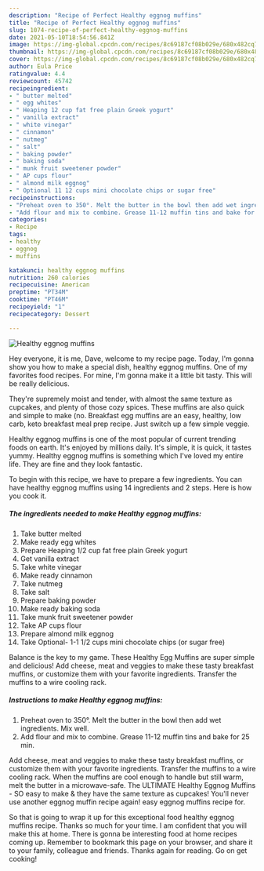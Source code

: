 ```yaml
---
description: "Recipe of Perfect Healthy eggnog muffins"
title: "Recipe of Perfect Healthy eggnog muffins"
slug: 1074-recipe-of-perfect-healthy-eggnog-muffins
date: 2021-05-10T18:54:56.841Z
image: https://img-global.cpcdn.com/recipes/8c69187cf08b029e/680x482cq70/healthy-eggnog-muffins-recipe-main-photo.jpg
thumbnail: https://img-global.cpcdn.com/recipes/8c69187cf08b029e/680x482cq70/healthy-eggnog-muffins-recipe-main-photo.jpg
cover: https://img-global.cpcdn.com/recipes/8c69187cf08b029e/680x482cq70/healthy-eggnog-muffins-recipe-main-photo.jpg
author: Eula Price
ratingvalue: 4.4
reviewcount: 45742
recipeingredient:
- " butter melted"
- " egg whites"
- " Heaping 12 cup fat free plain Greek yogurt"
- " vanilla extract"
- " white vinegar"
- " cinnamon"
- " nutmeg"
- " salt"
- " baking powder"
- " baking soda"
- " munk fruit sweetener powder"
- " AP cups flour"
- " almond milk eggnog"
- " Optional 11 12 cups mini chocolate chips or sugar free"
recipeinstructions:
- "Preheat oven to 350°. Melt the butter in the bowl then add wet ingredients. Mix well."
- "Add flour and mix to combine. Grease 11-12 muffin tins and bake for 25 min."
categories:
- Recipe
tags:
- healthy
- eggnog
- muffins

katakunci: healthy eggnog muffins 
nutrition: 260 calories
recipecuisine: American
preptime: "PT34M"
cooktime: "PT46M"
recipeyield: "1"
recipecategory: Dessert

---
```



![Healthy eggnog muffins](https://img-global.cpcdn.com/recipes/8c69187cf08b029e/680x482cq70/healthy-eggnog-muffins-recipe-main-photo.jpg)

Hey everyone, it is me, Dave, welcome to my recipe page. Today, I'm gonna show you how to make a special dish, healthy eggnog muffins. One of my favorites food recipes. For mine, I'm gonna make it a little bit tasty. This will be really delicious.

They&#39;re supremely moist and tender, with almost the same texture as cupcakes, and plenty of those cozy spices. These muffins are also quick and simple to make (no. Breakfast egg muffins are an easy, healthy, low carb, keto breakfast meal prep recipe. Just switch up a few simple veggie.

Healthy eggnog muffins is one of the most popular of current trending foods on earth. It's enjoyed by millions daily. It's simple, it is quick, it tastes yummy. Healthy eggnog muffins is something which I've loved my entire life. They are fine and they look fantastic.


To begin with this recipe, we have to prepare a few ingredients. You can have healthy eggnog muffins using 14 ingredients and 2 steps. Here is how you cook it.

<!--inarticleads1-->

##### The ingredients needed to make Healthy eggnog muffins:

1. Take  butter melted
1. Make ready  egg whites
1. Prepare  Heaping 1/2 cup fat free plain Greek yogurt
1. Get  vanilla extract
1. Take  white vinegar
1. Make ready  cinnamon
1. Take  nutmeg
1. Take  salt
1. Prepare  baking powder
1. Make ready  baking soda
1. Take  munk fruit sweetener powder
1. Take  AP cups flour
1. Prepare  almond milk eggnog
1. Take  Optional- 1-1 1/2 cups mini chocolate chips (or sugar free)


Balance is the key to my game. These Healthy Egg Muffins are super simple and delicious! Add cheese, meat and veggies to make these tasty breakfast muffins, or customize them with your favorite ingredients. Transfer the muffins to a wire cooling rack. 

<!--inarticleads2-->

##### Instructions to make Healthy eggnog muffins:

1. Preheat oven to 350°. Melt the butter in the bowl then add wet ingredients. Mix well.
1. Add flour and mix to combine. Grease 11-12 muffin tins and bake for 25 min.


Add cheese, meat and veggies to make these tasty breakfast muffins, or customize them with your favorite ingredients. Transfer the muffins to a wire cooling rack. When the muffins are cool enough to handle but still warm, melt the butter in a microwave-safe. The ULTIMATE Healthy Eggnog Muffins - SO easy to make &amp; they have the same texture as cupcakes! You&#39;ll never use another eggnog muffin recipe again! easy eggnog muffins recipe for. 

So that is going to wrap it up for this exceptional food healthy eggnog muffins recipe. Thanks so much for your time. I am confident that you will make this at home. There is gonna be interesting food at home recipes coming up. Remember to bookmark this page on your browser, and share it to your family, colleague and friends. Thanks again for reading. Go on get cooking!
